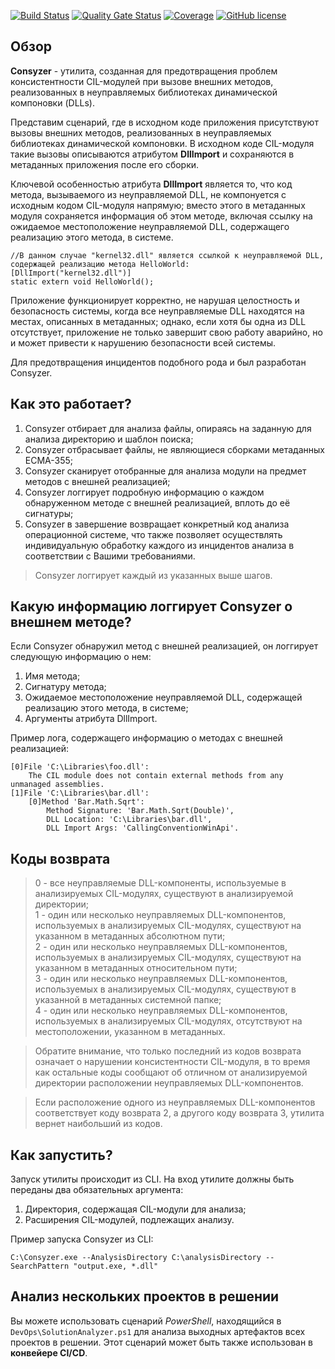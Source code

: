 [![Build Status](https://github.com/Maslinin/Consyzer/workflows/Build/badge.svg)](https://github.com/Maslinin/Consyzer/actions/workflows/build.yml) [![Quality Gate Status](https://sonarcloud.io/api/project_badges/measure?project=Maslinin_Consyzer&metric=alert_status)](https://sonarcloud.io/summary/new_code?id=Maslinin_Consyzer) [![Coverage](https://sonarcloud.io/api/project_badges/measure?project=Maslinin_Consyzer&metric=coverage)](https://sonarcloud.io/summary/new_code?id=Maslinin_Consyzer) [![GitHub license](https://badgen.net/github/license/Maslinin/Consyzer)](https://github.com/Maslinin/Consyzer/blob/master/LICENSE)

## Обзор
**Consyzer** - утилита, созданная для предотвращения проблем консистентности CIL-модулей при вызове внешних методов, реализованных в неуправляемых библиотеках динамической компоновки (DLLs).

Представим сценарий, где в исходном коде приложения присутствуют вызовы внешних методов, реализованных в неуправляемых библиотеках динамической компоновки.
В исходном коде CIL-модуля такие вызовы описываются атрибутом **DllImport** и сохраняются в метаданных приложения после его сборки.

Ключевой особенностью атрибута **DllImport** является то,
что код метода, вызываемого из неуправляемой DLL, не компонуется с исходным кодом CIL-модуля напрямую;
вместо этого в метаданных модуля сохраняется информация об этом методе, включая ссылку на ожидаемое местоположение неуправляемой DLL, содержащего реализацию этого метода, в системе.    

```
//В данном случае "kernel32.dll" является ссылкой к неуправляемой DLL, содержащей реализацию метода HelloWorld:
[DllImport("kernel32.dll")]
static extern void HelloWorld();
```

Приложение функционирует корректно, не нарушая целостность и безопасность системы, когда все неуправляемые DLL находятся на местах, описанных в метаданных;
однако, если хотя бы одна из DLL отсутствует, приложение не только завершит свою работу аварийно, но и может привести к нарушению безопасности всей системы.              

Для предотвращения инцидентов подобного рода и был разработан Consyzer.

## Как это работает?
1. Consyzer отбирает для анализа файлы, опираясь на заданную для анализа директорию и шаблон поиска;
2. Consyzer отбрасывает файлы, не являющиеся сборками метаданных ECMA-355;
3. Consyzer сканирует отобранные для анализа модули на предмет методов с внешней реализацией;
4. Consyzer логгирует подробную информацию о каждом обнаруженном методе с внешней реализацией, вплоть до её сигнатуры;
5. Consyzer в завершение возвращает конкретный код анализа операционной системе, что также позволяет осуществлять индивидуальную обработку каждого из инцидентов анализа в соответствии с Вашими требованиями.

> Consyzer логгирует каждый из указанных выше шагов.

## Какую информацию логгирует Consyzer о внешнем методе?
Если Consyzer обнаружил метод с внешней реализацией, он логгирует следующую информацию о нем:
1. Имя метода;
2. Сигнатуру метода;
3. Ожидаемое местоположение неуправляемой DLL, содержащей реализацию этого метода, в системе;
4. Аргументы атрибута DllImport.

Пример лога, содержащего информацию о методах с внешней реализацией:
```
[0]File 'C:\Libraries\foo.dll': 
	The CIL module does not contain external methods from any unmanaged assemblies.
[1]File 'C:\Libraries\bar.dll': 
	[0]Method 'Bar.Math.Sqrt':
		Method Signature: 'Bar.Math.Sqrt(Double)',
		DLL Location: 'C:\Libraries\bar.dll',
		DLL Import Args: 'CallingConventionWinApi'.
```

## Коды возврата
> 0 - все неуправляемые DLL-компоненты, используемые в анализируемых CIL-модулях, существуют в анализируемой директории;      
> 1 - один или несколько неуправляемых DLL-компонентов, используемых в анализируемых CIL-модулях, существуют на указанном в метаданных абсолютном пути;        
> 2 - один или несколько неуправляемых DLL-компонентов, используемых в анализируемых CIL-модулях, существуют на указанном в метаданных относительном пути;        
> 3 - один или несколько неуправляемых DLL-компонентов, используемых в анализируемых CIL-модулях, существуют в указанной в метаданных системной папке;        
> 4 - один или несколько неуправляемых DLL-компонентов, используемых в анализируемых CIL-модулях, отсутствуют на местоположении, указанном в метаданных.         

> Обратите внимание, что только последний из кодов возврата означает о нарушении консистентности CIL-модуля, в то время как остальные коды сообщают об отличном от анализируемой директории расположении неуправляемых DLL-компонентов.

> Если расположение одного из неуправляемых DLL-компонентов соответствует коду возврата 2, а другого коду возврата 3, утилита вернет наибольший из кодов.

## Как запустить? 
Запуск утилиты происходит из CLI. На вход утилите должны быть переданы два обязательных аргумента:
1. Директория, содержащая CIL-модули для анализа;
2. Расширения CIL-модулей, подлежащих анализу.

Пример запуска Consyzer из CLI:
```
C:\Consyzer.exe --AnalysisDirectory C:\analysisDirectory --SearchPattern "output.exe, *.dll"
```

## Анализ нескольких проектов в решении
Вы можете использовать сценарий *PowerShell*, находящийся в ```DevOps\SolutionAnalyzer.ps1``` для анализа выходных артефактов всех проектов в решении. 
Этот сценарий может быть также использован в **конвейере CI/CD**.